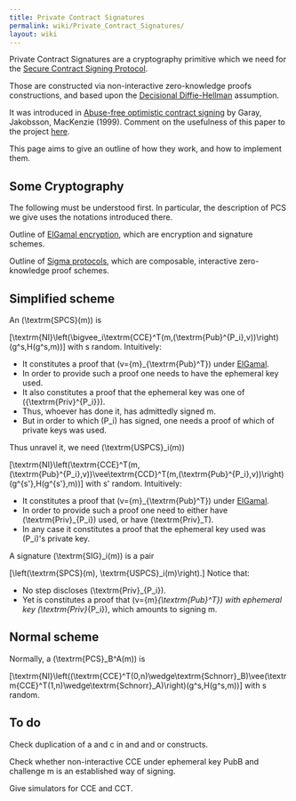 ```yaml
---
title: Private Contract Signatures
permalink: wiki/Private_Contract_Signatures/
layout: wiki
---
```


Private Contract Signatures are a cryptography primitive which we need
for the [Secure Contract Signing
Protocol](/wiki/Secure_Contract_Signing_Protocol "wikilink").

Those are constructed via non-interactive zero-knowledge proofs
constructions, and based upon the [Decisional
Diffie-Hellman](http://en.wikipedia.org/wiki/Decisional_Diffie%E2%80%93Hellman_assumption)
assumption.

It was introduced in [Abuse-free optimistic contract
signing](http://citeseerx.ist.psu.edu/viewdoc/summary?doi=10.1.1.118.4142)
by Garay, Jakobsson, MacKenzie (1999). Comment on the usefulness of this
paper to the project [here](/wiki/GarayJakobssonMackenzie "wikilink").

This page aims to give an outline of how they work, and how to implement
them.

Some Cryptography
-----------------

The following must be understood first. In particular, the description
of PCS we give uses the notations introduced there.

Outline of [ElGamal encryption](/wiki/ElGamalSchnorr "wikilink"), which are
encryption and signature schemes.

Outline of [Sigma protocols](/wiki/Sigma_Protocols "wikilink"), which are
composable, interactive zero-knowledge proof schemes.

Simplified scheme
-----------------

An \(\textrm{SPCS}(m)\) is

\[\textrm{NI}\left(\bigvee_i\textrm{CCE}^T(m,(\textrm{Pub}^{P_i},v))\right)(g^s,H(g^s,m))\]
with s random. Intuitively:

-   It constitutes a proof that \(v=\{m\}_{\textrm{Pub}^T}\) under
    [ElGamal](/wiki/ElGamal "wikilink").
-   In order to provide such a proof one needs to have the ephemeral
    key used.
-   It also constitutes a proof that the ephemeral key was one of
    \(\{\textrm{Priv}^{P_i}\}\).
-   Thus, whoever has done it, has admittedly signed m.
-   But in order to which \(P_i\) has signed, one needs a proof of which
    of private keys was used.

Thus unravel it, we need \(\textrm{USPCS}_i(m)\)

\[\textrm{NI}\left(\textrm{CCE}^T(m,(\textrm{Pub}^{P_i},v))\vee\textrm{CCD}^T(m,(\textrm{Pub}^{P_i},v))\right)(g^{s'},H(g^{s'},m))\]
with s' random. Intuitively:

-   It constitutes a proof that \(v=\{m\}_{\textrm{Pub}^T}\) under
    [ElGamal](/wiki/ElGamal "wikilink").
-   In order to provide such a proof one need to either have
    \(\textrm{Priv}_{P_i}\) used, or have \(\textrm{Priv}_T\).
-   In any case it constitutes a proof that the ephemeral key used was
    \(P_i\)'s private key.

A signature \(\textrm{SIG}_i(m)\) is a pair

\[\left(\textrm{SPCS}(m), \textrm{USPCS}_i(m)\right).\] Notice that:

-   No step discloses \(\textrm{Priv}_{P_i}\)</math>.
-   Yet is constitutes a proof that \(v=\{m\}_{\textrm{Pub}^T}\) with
    ephemeral key \(\textrm{Priv}_{P_i}\), which amounts to signing m.

Normal scheme
-------------

Normally, a \(\textrm{PCS}_B^A(m)\) is

\[\textrm{NI}\left((\textrm{CCE}^T(0,n)\wedge\textrm{Schnorr}_B)\vee(\textrm{CCE}^T(1,n)\wedge\textrm{Schnorr}_A)\right)(g^s,H(g^s,m))\]
with s random.

To do
-----

Check duplication of a and c in and and or constructs.

Check whether non-interactive CCE under ephemeral key PubB and challenge
m is an established way of signing.

Give simulators for CCE and CCT.
